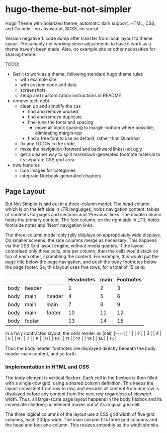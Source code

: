 # hugo-theme-but-not-simpler
Hugo Theme with Solarized theme, automatic dark support. HTML, CSS, and Go only—no Javascript, SCSS, no social.

Version negative 1: code dump after transfer from local layout to theme layout.  Presumably not working since adjustments to have it work as a theme haven't been made.  Also, no example site or other necessities for sharing theme.

TODO:
- Get it to work as a theme, following standard hugo theme rules
  - with example site
  - with custom code and data
  - screenshots
  - setup and customization instructions in README
- remove tech debt
  - clean up and simplify the css
    - find and remove unused
    - find and remove duplicate
    - fine-tune the fonts and spacing
      - move all block spacing to margin-bottom where possible, eliminating margin-top
    - find a free font to use as default, rather than Quadraat
  - fix any TODOs in the code
  - make the navigation (forward and backward links) not ugly
  - get a cleaner way to split markdown-generated footnote material to its separate CSS grid area.
- new features
  - icon images for categories
  - integrate Docbook-generated chapters


## Page Layout

But Not Simpler is laid out in a three-column model.  The head column, which is on the left side in LTR languages, holds navigation content: tables of contents for pages and sections and 'Previous' links.  The middle column holds the primary content. The foot column, on the right side in LTR, holds foot/side notes and 'Next' navigation links.

The three-column model only fully displays on appropriately wide displays.  On smaller screens, the side columns merge as necessary.  This happens via the CSS Grid layout engine, without media queries.  If the layout comprised only three cells, one per column, then the cells would stack on top of each other, scrambling the content.  For example, this would put the page title below the page navigation, and push the body footnotes below the page footer.  So, this layout uses five rows, for a total of 15 cells:

|          |            |          |  Headnotes    |    main        | Footnotes   |
|----------|------------|----------|---------------|----------------|-------------|
| body     | header     |          |     1          |     2           |     3       |
| body     | main       | header   |     4          |     5           |     6        |
| body     | main       | main     |     7          |     8           |     9        |
| body     | main       | footer   |     10          |    11          |     12        |
| body     | footer     |          |     13         |     14           |     15        |


In a fully contracted layout, the cells render as
|cell|
|----|
|  1 |
|  2 |
|  3  |
|  4  |
|  5  |
|  6  |
|  7  |
|  8  |
|  9  |
| 10 |
| 11 |
| 12 |
| 13 |
| 14 |
| 15 |

Thus the body header footnotes are displayed directly beneath the body header main content, and so forth.

### Implementation in HTML and CSS

The body element is vertical flexbox.  Each cell in the flexbox is then filled with a single-row grid, using a shared column definition.  This keeps the layout consistent from row to row, and ensures all content from one row is displayed before any content from the next row regardless of viewport width.  Thus, all large-scale page layout happens in the body flexbox and its immediate children; no element moves out of its original grid cell.

The three logical columns of the layout use a CSS grid width of five grid columns, each 200px wide.  The main column fills three grid columns and the head and foot one column.  This resizes smoothly as the width shrinks.

